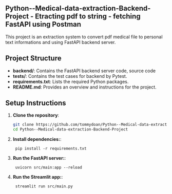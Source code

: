 ## Python--Medical-data-extraction-Backend-Project - Etracting pdf to string - fetching FastAPI using Postman

This project is an extraction system to convert pdf medical file to personal text informations and using FastAPI backend server.


## Project Structure

- **backend/**: Contains the FastAPI backend server code, source code
- **tests/**: Contains the test cases for backend by Pytest.
- **requirements.txt**: Lists the required Python packages.
- **README.md**: Provides an overview and instructions for the project.


## Setup Instructions

1. **Clone the repository**:
   ```bash
   git clone https://github.com/tommydoan/Python--Medical-data-extraction-Backend-Project.git
   cd Python--Medical-data-extraction-Backend-Project
   ```
1. **Install dependencies:**:   
   ```commandline
    pip install -r requirements.txt
   ```
1. **Run the FastAPI server:**:   
   ```commandline
    uvicorn src/main:app --reload
   ```
1. **Run the Streamlit app:**:   
   ```commandline
    streamlit run src/main.py
   ```
